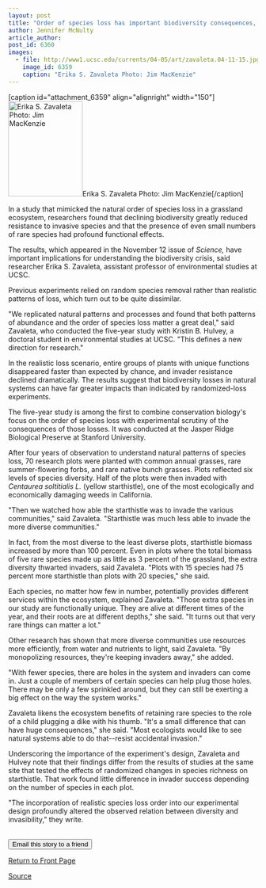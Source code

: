 ```yaml
---
layout: post
title: "Order of species loss has important biodiversity consequences, grassland study reveals"
author: Jennifer McNulty
article_author: 
post_id: 6360
images:
  - file: http://www1.ucsc.edu/currents/04-05/art/zavaleta.04-11-15.jpg
    image_id: 6359
    caption: "Erika S. Zavaleta Photo: Jim MacKenzie"
---
```


[caption id="attachment_6359" align="alignright" width="150"]<a href="http://dev-ucsc-news.pantheonsite.io/wp-content/uploads/2004/11/zavaleta.04-11-15.jpg"><img class="size-full wp-image-6359" src="http://dev-ucsc-news.pantheonsite.io/wp-content/uploads/2004/11/zavaleta.04-11-15.jpg" alt="Erika S. Zavaleta Photo: Jim MacKenzie" width="150" height="192" /></a>Erika S. Zavaleta Photo: Jim MacKenzie[/caption]
<a name="content" id="content"></a>
<p>
  In a study that mimicked the natural order of species loss in a grassland ecosystem, researchers found that declining biodiversity greatly reduced resistance to invasive species and that the presence of even small numbers of rare species had profound functional effects.
</p>
<p>
  The results, which appeared in the November 12 issue of <i>Science,</i> have important implications for understanding the biodiversity crisis, said researcher Erika S. Zavaleta, assistant professor of environmental studies at UCSC.
</p>
<p>
  Previous experiments relied on random species removal rather than realistic patterns of loss, which turn out to be quite dissimilar.
</p>
<p>
  "We replicated natural patterns and processes and found that both patterns of abundance and the order of species loss matter a great deal," said Zavaleta, who conducted the five-year study with Kristin B. Hulvey, a doctoral student in environmental studies at UCSC. "This defines a new direction for research."
</p>
<p>
  In the realistic loss scenario, entire groups of plants with unique functions disappeared faster than expected by chance, and invader resistance declined dramatically. The results suggest that biodiversity losses in natural systems can have far greater impacts than indicated by randomized-loss experiments.
</p>
<p>
  The five-year study is among the first to combine conservation biology's focus on the order of species loss with experimental scrutiny of the consequences of those losses. It was conducted at the Jasper Ridge Biological Preserve at Stanford University.
</p>
<p>
  After four years of observation to understand natural patterns of species loss, 70 research plots were planted with common annual grasses, rare summer-flowering forbs, and rare native bunch grasses. Plots reflected six levels of species diversity. Half of the plots were then invaded with <i>Centaurea soltitialis L.</i> (yellow starthistle), one of the most ecologically and economically damaging weeds in California.
</p>
<p>
  "Then we watched how able the starthistle was to invade the various communities," said Zavaleta. "Starthistle was much less able to invade the more diverse communities."
</p>
<p>
  In fact, from the most diverse to the least diverse plots, starthistle biomass increased by more than 100 percent. Even in plots where the total biomass of five rare species made up as little as 3 percent of the grassland, the extra diversity thwarted invaders, said Zavaleta. "Plots with 15 species had 75 percent more starthistle than plots with 20 species," she said.
</p>
<p>
  Each species, no matter how few in number, potentially provides different services within the ecosystem, explained Zavaleta. "Those extra species in our study are functionally unique. They are alive at different times of the year, and their roots are at different depths," she said. "It turns out that very rare things can matter a lot."
</p>
<p>
  Other research has shown that more diverse communities use resources more efficiently, from water and nutrients to light, said Zavaleta. "By monopolizing resources, they're keeping invaders away," she added.
</p>
<p>
  "With fewer species, there are holes in the system and invaders can come in. Just a couple of members of certain species can help plug those holes. There may be only a few sprinkled around, but they can still be exerting a big effect on the way the system works."
</p>
<p>
  Zavaleta likens the ecosystem benefits of retaining rare species to the role of a child plugging a dike with his thumb. "It's a small difference that can have huge consequences," she said. "Most ecologists would like to see natural systems able to do that--resist accidental invasion."
</p>
<p>
  Underscoring the importance of the experiment's design, Zavaleta and Hulvey note that their findings differ from the results of studies at the same site that tested the effects of randomized changes in species richness on starthistle. That work found little difference in invader success depending on the number of species in each plot.
</p>
<p>
  "The incorporation of realistic species loss order into our experimental design profoundly altered the observed relation between diversity and invasibility," they write.
</p><br>
<form>
  <input name="t1" size="-1" type="hidden"><input name="SUBMIT" type="submit" value="Email this story to a friend">
</form>
<p>
  <a href="http://currents.ucsc.edu/">Return to Front Page</a>
</p>
<p><a href="http://www1.ucsc.edu/currents/04-05/11-15/biodiversity.asp" title="Permalink to biodiversity">Source</a></p>
